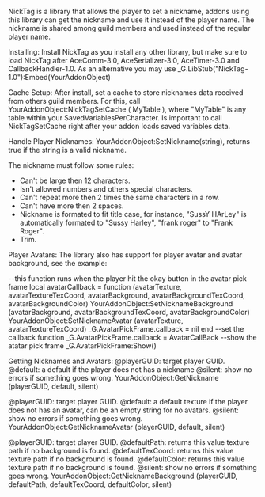 NickTag is a library that allows the player to set a nickname, addons using this library can get the nickname and use it instead of the player name.
The nickname is shared among guild members and used instead of the regular player name.

Installing:
Install NickTag as you install any other library, but make sure to load NickTag after AceComm-3.0, AceSerializer-3.0, AceTimer-3.0 and CallbackHandler-1.0.
As an alternative you may use _G.LibStub("NickTag-1.0"):Embed(YourAddonObject)

Cache Setup:
After install, set a cache to store nicknames data received from others guild members.
For this, call YourAddonObject:NickTagSetCache ( MyTable ), where "MyTable" is any table within your SavedVariablesPerCharacter.
Is important to call NickTagSetCache right after your addon loads saved variables data.

Handle Player Nicknames:
YourAddonObject:SetNickname(string), returns true if the string is a valid nickname.

The nickname must follow some rules:
- Can't be large then 12 characters.
- Isn't allowed numbers and others special characters.
- Can't repeat more then 2 times the same characters in a row.
- Can't have more then 2 spaces.
- Nickname is formated to fit title case, for instance, "SussY HArLey" is automatically formated to "Sussy Harley", "frank roger" to "Frank Roger".
- Trim.

Player Avatars:
The library also has support for player avatar and avatar background, see the example:

--this function runs when the player hit the okay button in the avatar pick frame
local avatarCallback = function (avatarTexture, avatarTextureTexCoord, avatarBackground, avatarBackgroundTexCoord, avatarBackgroundColor) 
  YourAddonObject:SetNicknameBackground (avatarBackground, avatarBackgroundTexCoord, avatarBackgroundColor) 
  YourAddonObject:SetNicknameAvatar (avatarTexture, avatarTextureTexCoord) 
  _G.AvatarPickFrame.callback = nil 
end 
--set the callback function
_G.AvatarPickFrame.callback = AvatarCallBack 
--show the atatar pick frame
_G.AvatarPickFrame:Show()


Getting Nicknames and Avatars:
@playerGUID: target player GUID.
@default: a default if the player does not has a nickname
@silent: show no errors if something goes wrong.
YourAddonObject:GetNickname (playerGUID, default, silent)

@playerGUID: target player GUID.
@default: a default texture if the player does not has an avatar, can be an empty string for no avatars.
@silent: show no errors if something goes wrong.
YourAddonObject:GetNicknameAvatar (playerGUID, default, silent)

@playerGUID: target player GUID.
@defaultPath: returns this value texture path if no background is found.
@defaultTexCoord: returns this value texture path if no background is found.
@defaultColor: returns this value texture path if no background is found.
@silent: show no errors if something goes wrong.
YourAddonObject:GetNicknameBackground (playerGUID, defaultPath, defaultTexCoord, defaultColor, silent)

